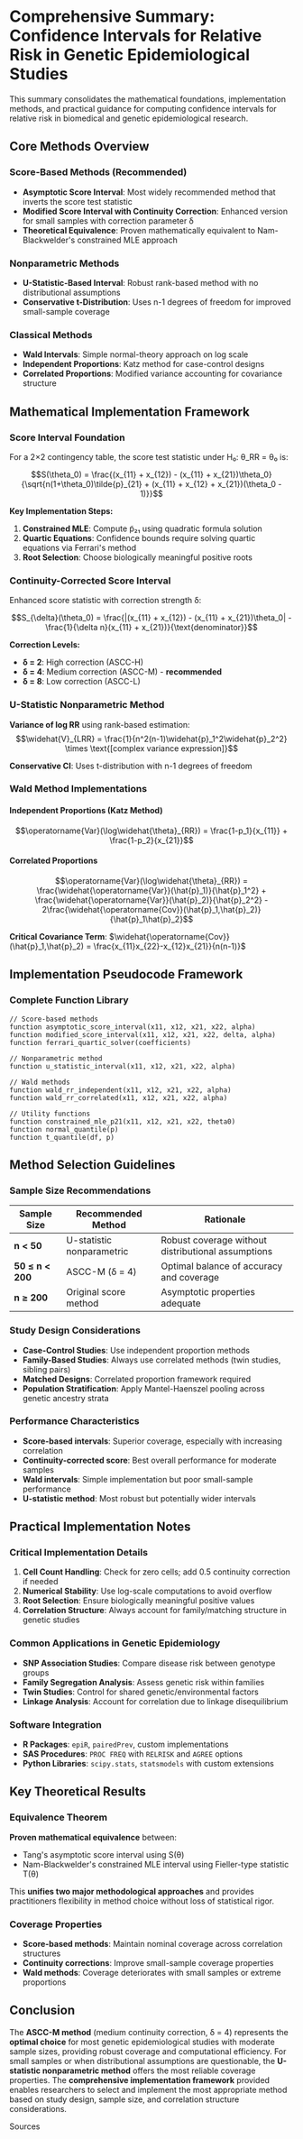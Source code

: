 # Comprehensive Summary: Confidence Intervals for Relative Risk in Genetic Epidemiological Studies

This summary consolidates the mathematical foundations, implementation methods, and practical guidance for computing confidence intervals for relative risk in biomedical and genetic epidemiological research.

## Core Methods Overview

### **Score-Based Methods** (Recommended)
- **Asymptotic Score Interval**: Most widely recommended method that inverts the score test statistic
- **Modified Score Interval with Continuity Correction**: Enhanced version for small samples with correction parameter δ
- **Theoretical Equivalence**: Proven mathematically equivalent to Nam-Blackwelder's constrained MLE approach

### **Nonparametric Methods**
- **U-Statistic-Based Interval**: Robust rank-based method with no distributional assumptions
- **Conservative t-Distribution**: Uses n-1 degrees of freedom for improved small-sample coverage

### **Classical Methods**
- **Wald Intervals**: Simple normal-theory approach on log scale
- **Independent Proportions**: Katz method for case-control designs  
- **Correlated Proportions**: Modified variance accounting for covariance structure

## Mathematical Implementation Framework

### Score Interval Foundation
For a 2×2 contingency table, the score test statistic under H₀: θ_RR = θ₀ is:

$$S(\theta_0) = \frac{(x_{11} + x_{12}) - (x_{11} + x_{21})\theta_0}{\sqrt{n(1+\theta_0)\tilde{p}_{21} + (x_{11} + x_{12} + x_{21})(\theta_0 - 1)}}$$

**Key Implementation Steps:**
1. **Constrained MLE**: Compute p̃₂₁ using quadratic formula solution
2. **Quartic Equations**: Confidence bounds require solving quartic equations via Ferrari's method
3. **Root Selection**: Choose biologically meaningful positive roots

### Continuity-Corrected Score Interval
Enhanced score statistic with correction strength δ:

$$S_{\delta}(\theta_0) = \frac{|(x_{11} + x_{12}) - (x_{11} + x_{21})\theta_0| - \frac{1}{\delta n}(x_{11} + x_{21})}{\text{denominator}}$$

**Correction Levels:**
- **δ = 2**: High correction (ASCC-H)
- **δ = 4**: Medium correction (ASCC-M) - **recommended**
- **δ = 8**: Low correction (ASCC-L)

### U-Statistic Nonparametric Method
**Variance of log RR** using rank-based estimation:
$$\widehat{V}_{LRR} = \frac{1}{n^2(n-1)\widehat{p}_1^2\widehat{p}_2^2} \times \text{[complex variance expression]}$$

**Conservative CI**: Uses t-distribution with n-1 degrees of freedom

### Wald Method Implementations

#### Independent Proportions (Katz Method)
$$\operatorname{Var}(\log\widehat{\theta}_{RR}) = \frac{1-p_1}{x_{11}} + \frac{1-p_2}{x_{21}}$$

#### Correlated Proportions
$$\operatorname{Var}(\log\widehat{\theta}_{RR}) = \frac{\widehat{\operatorname{Var}}(\hat{p}_1)}{\hat{p}_1^2} + \frac{\widehat{\operatorname{Var}}(\hat{p}_2)}{\hat{p}_2^2} - 2\frac{\widehat{\operatorname{Cov}}(\hat{p}_1,\hat{p}_2)}{\hat{p}_1\hat{p}_2}$$

**Critical Covariance Term**: $\widehat{\operatorname{Cov}}(\hat{p}_1,\hat{p}_2) = \frac{x_{11}x_{22}-x_{12}x_{21}}{n(n-1)}$

## Implementation Pseudocode Framework

### Complete Function Library
```
// Score-based methods
function asymptotic_score_interval(x11, x12, x21, x22, alpha)
function modified_score_interval(x11, x12, x21, x22, delta, alpha)
function ferrari_quartic_solver(coefficients)

// Nonparametric method  
function u_statistic_interval(x11, x12, x21, x22, alpha)

// Wald methods
function wald_rr_independent(x11, x12, x21, x22, alpha)
function wald_rr_correlated(x11, x12, x21, x22, alpha)

// Utility functions
function constrained_mle_p21(x11, x12, x21, x22, theta0)
function normal_quantile(p)
function t_quantile(df, p)
```

## Method Selection Guidelines

### Sample Size Recommendations
| Sample Size | Recommended Method | Rationale |
|-------------|-------------------|-----------|
| **n < 50** | U-statistic nonparametric | Robust coverage without distributional assumptions |
| **50 ≤ n < 200** | ASCC-M (δ = 4) | Optimal balance of accuracy and coverage |
| **n ≥ 200** | Original score method | Asymptotic properties adequate |

### Study Design Considerations
- **Case-Control Studies**: Use independent proportion methods
- **Family-Based Studies**: Always use correlated methods (twin studies, sibling pairs)
- **Matched Designs**: Correlated proportion framework required
- **Population Stratification**: Apply Mantel-Haenszel pooling across genetic ancestry strata

### Performance Characteristics
- **Score-based intervals**: Superior coverage, especially with increasing correlation
- **Continuity-corrected score**: Best overall performance for moderate samples
- **Wald intervals**: Simple implementation but poor small-sample performance
- **U-statistic method**: Most robust but potentially wider intervals

## Practical Implementation Notes

### Critical Implementation Details
1. **Cell Count Handling**: Check for zero cells; add 0.5 continuity correction if needed
2. **Numerical Stability**: Use log-scale computations to avoid overflow
3. **Root Selection**: Ensure biologically meaningful positive values
4. **Correlation Structure**: Always account for family/matching structure in genetic studies

### Common Applications in Genetic Epidemiology
- **SNP Association Studies**: Compare disease risk between genotype groups
- **Family Segregation Analysis**: Assess genetic risk within families
- **Twin Studies**: Control for shared genetic/environmental factors  
- **Linkage Analysis**: Account for correlation due to linkage disequilibrium

### Software Integration
- **R Packages**: `epiR`, `pairedPrev`, custom implementations
- **SAS Procedures**: `PROC FREQ` with `RELRISK` and `AGREE` options
- **Python Libraries**: `scipy.stats`, `statsmodels` with custom extensions

## Key Theoretical Results

### Equivalence Theorem
**Proven mathematical equivalence** between:
- Tang's asymptotic score interval using S(θ)
- Nam-Blackwelder's constrained MLE interval using Fieller-type statistic T(θ)

This **unifies two major methodological approaches** and provides practitioners flexibility in method choice without loss of statistical rigor.

### Coverage Properties
- **Score-based methods**: Maintain nominal coverage across correlation structures
- **Continuity corrections**: Improve small-sample coverage properties
- **Wald methods**: Coverage deteriorates with small samples or extreme proportions

## Conclusion

The **ASCC-M method** (medium continuity correction, δ = 4) represents the **optimal choice** for most genetic epidemiological studies with moderate sample sizes, providing robust coverage and computational efficiency. For small samples or when distributional assumptions are questionable, the **U-statistic nonparametric method** offers the most reliable coverage properties. The **comprehensive implementation framework** provided enables researchers to select and implement the most appropriate method based on study design, sample size, and correlation structure considerations.

Sources
